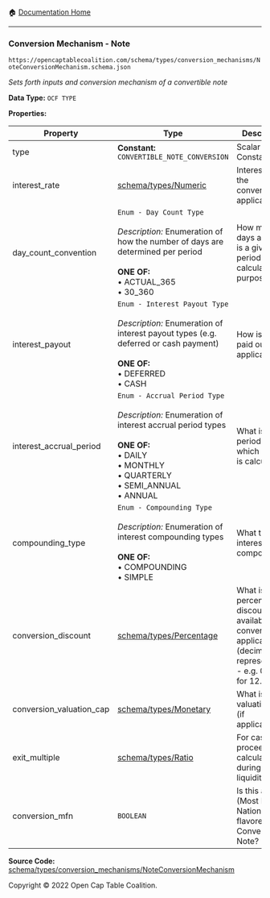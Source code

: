 :house: [Documentation Home](https://naveedn.github.io/Open-Cap-Format-OCF)

---

### Conversion Mechanism - Note

`https://opencaptablecoalition.com/schema/types/conversion_mechanisms/NoteConversionMechanism.schema.json`

_Sets forth inputs and conversion mechanism of a convertible note_

**Data Type:** `OCF TYPE`

**Properties:**

| Property                 | Type                                                                                                                                                                                                                          | Description                                                                                                               | Required   |
| ------------------------ | ----------------------------------------------------------------------------------------------------------------------------------------------------------------------------------------------------------------------------- | ------------------------------------------------------------------------------------------------------------------------- | ---------- |
| type                     | **Constant:** `CONVERTIBLE_NOTE_CONVERSION`                                                                                                                                                                                   | Scalar Constant                                                                                                           | `REQUIRED` |
| interest_rate            | [schema/types/Numeric](https://naveedn.github.io/Open-Cap-Format-OCF/schema/types/Numeric)                                                                                                                                    | Interest rate of the convertible (if applicable)                                                                          | `REQUIRED` |
| day_count_convention     | `Enum - Day Count Type`</br></br>_Description:_ Enumeration of how the number of days are determined per period</br></br>**ONE OF:** </br>&bull; ACTUAL_365 </br>&bull; 30_360                                                | How many days are there is a given period for calculation purposes?                                                       | `REQUIRED` |
| interest_payout          | `Enum - Interest Payout Type`</br></br>_Description:_ Enumeration of interest payout types (e.g. deferred or cash payment)</br></br>**ONE OF:** </br>&bull; DEFERRED </br>&bull; CASH                                         | How is interest paid out (if at applicable)                                                                               | `REQUIRED` |
| interest_accrual_period  | `Enum - Accrual Period Type`</br></br>_Description:_ Enumeration of interest accrual period types</br></br>**ONE OF:** </br>&bull; DAILY </br>&bull; MONTHLY </br>&bull; QUARTERLY </br>&bull; SEMI_ANNUAL </br>&bull; ANNUAL | What is the period over which interest is calculated?                                                                     | `REQUIRED` |
| compounding_type         | `Enum - Compounding Type`</br></br>_Description:_ Enumeration of interest compounding types</br></br>**ONE OF:** </br>&bull; COMPOUNDING </br>&bull; SIMPLE                                                                   | What type of interest compounding?                                                                                        | `REQUIRED` |
| conversion_discount      | [schema/types/Percentage](https://naveedn.github.io/Open-Cap-Format-OCF/schema/types/Percentage)                                                                                                                              | What is the percentage discount available upon conversion, if applicable? (decimal representation - e.g. 0.125 for 12.5%) | -          |
| conversion_valuation_cap | [schema/types/Monetary](https://naveedn.github.io/Open-Cap-Format-OCF/schema/types/Monetary)                                                                                                                                  | What is the valuation cap (if applicable)?                                                                                | -          |
| exit_multiple            | [schema/types/Ratio](https://naveedn.github.io/Open-Cap-Format-OCF/schema/types/Ratio)                                                                                                                                        | For cash proceeds calculation during a liquidity event.                                                                   | -          |
| conversion_mfn           | `BOOLEAN`                                                                                                                                                                                                                     | Is this an MFN (Most Favored Nations) flavored Convertible Note?                                                          | -          |

**Source Code:** [schema/types/conversion_mechanisms/NoteConversionMechanism](https://github.com/Open-Cap-Table-Coalition/Open-Cap-Format-OCF/blob/main/schema/types/conversion_mechanisms/NoteConversionMechanism.schema.json)

Copyright © 2022 Open Cap Table Coalition.
